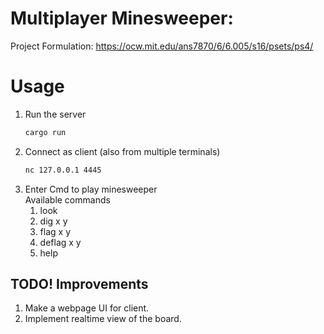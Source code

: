 # Multiplayer Minesweeper:
Project Formulation: https://ocw.mit.edu/ans7870/6/6.005/s16/psets/ps4/

# Usage
1. Run the server
    ```bash
    cargo run 
    ```
2. Connect as client (also from multiple terminals)
    ```bash
    nc 127.0.0.1 4445
    ```
3. Enter Cmd to play minesweeper <br>
    Available commands
   1. look
   2. dig x y
   3. flag x y
   4. deflag x y
   5. help

## TODO! Improvements 
1. Make a webpage UI for client.
2. Implement realtime view of the board.